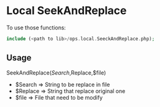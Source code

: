 # Local SeekAndReplace

To use those functions:

```php
include (<path to lib>/ops.local.SeeckAndReplace.php);
```

## Usage

SeekAndReplace($Search,$Replace,$file)
* $Search  => String to be replace in file
* $Replace => String that replace original one
* $file    => File that need to be modify 


